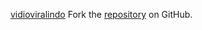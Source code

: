 [vidioviralindo](https://vidioviralindo.pages.dev)
Fork the [repository](https://github.com/lapelive) on GitHub.